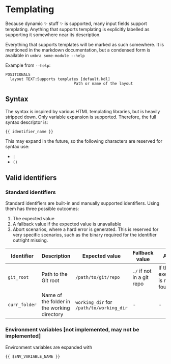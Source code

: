 # Templating

Because dynamic ✨ stuff ✨ is supported, many input fields support templating. Anything that supports templating is explicitly labelled as supporting it somewhere near its description. 

Everything that supports templates will be marked as such somewhere. It is mentioned in the markdown documentation, but a condensed form is available in `umbra some-module --help`

Example from `--help`:

```
POSITIONALS
  layout TEXT:Supports templates [default.kdl] 
                              Path or name of the layout 
```

## Syntax 

The syntax is inspired by various HTML templating libraries, but is heavily stripped down. Only variable expansion is supported. Therefore, the full syntax descriptor is:
```
{{ identifier_name }}
```

This may expand in the future, so the following characters are reserved for syntax use:

* `|`
* `()`

## Valid identifiers

### Standard identifiers

Standard identifiers are built-in and manually supported identifiers. Using them has three possible outcomes:

1. The expected value
2. A fallback value if the expected value is unavailable
3. Abort scenarios, where a hard error is generated. This is reserved for very specific scenarios, such as the binary required for the identifier outright missing.

| Identifier | Description | Expected value | Fallback value | Aborts |
| --- | --- | --- | --- | --- |
| `git_root` | Path to the Git root | `/path/to/git/repo` | `./` if not in a git repo | If the `git` executable is not found. |
| `curr_folder` | Name of the folder in the working directory | `working_dir` for `/path/to/working_dir` | - | - |


### Environment variables [not implemented, may not be implemented]

Environment variables are expanded with
```
{{ $ENV_VARIABLE_NAME }}
```

